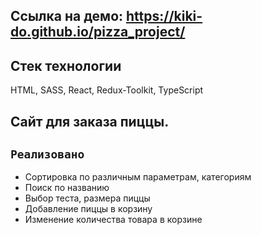 ## Ссылка на демо: https://kiki-do.github.io/pizza_project/

## Стек технологии
  HTML,
  SASS,
  React,
  Redux-Toolkit,
  TypeScript
  
## Сайт для заказа пиццы. 
## `Реализовано` 
 - Сортировка по различным параметрам, категориям
 - Поиск по названию
 - Выбор теста, размера пиццы
 - Добавление пиццы в корзину
 - Изменение количества товара в корзине

